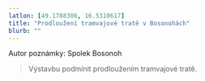 ```yaml
---
latlon: [49.1788306, 16.5310617]
title: "Prodloužení tramvajové tratě v Bosonohách"
blurb: ""
---
```


Autor poznámky: Spolek Bosonoh

> Výstavbu podmínit prodloužením tramvajové tratě.
